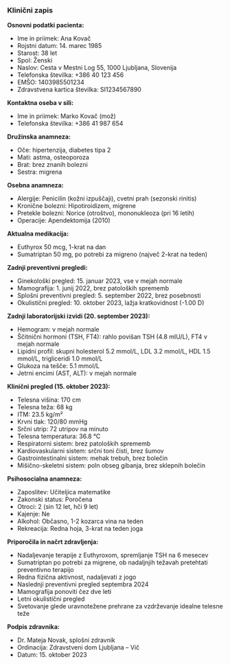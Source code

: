 ### Klinični zapis

**Osnovni podatki pacienta:**
- Ime in priimek: Ana Kovač
- Rojstni datum: 14. marec 1985
- Starost: 38 let
- Spol: Ženski
- Naslov: Cesta v Mestni Log 55, 1000 Ljubljana, Slovenija
- Telefonska številka: +386 40 123 456
- EMŠO: 1403985501234
- Zdravstvena kartica številka: SI1234567890

**Kontaktna oseba v sili:**
- Ime in priimek: Marko Kovač (mož)
- Telefonska številka: +386 41 987 654

**Družinska anamneza:**
- Oče: hipertenzija, diabetes tipa 2
- Mati: astma, osteoporoza
- Brat: brez znanih bolezni
- Sestra: migrena

**Osebna anamneza:**
- Alergije: Penicilin (kožni izpuščaji), cvetni prah (sezonski rinitis)
- Kronične bolezni: Hipotiroidizem, migrene
- Pretekle bolezni: Norice (otroštvo), mononukleoza (pri 16 letih)
- Operacije: Apendektomija (2010)

**Aktualna medikacija:**
- Euthyrox 50 mcg, 1-krat na dan
- Sumatriptan 50 mg, po potrebi za migreno (največ 2-krat na teden)

**Zadnji preventivni pregledi:**
- Ginekološki pregled: 15. januar 2023, vse v mejah normale
- Mamografija: 1. junij 2022, brez patoloških sprememb
- Splošni preventivni pregled: 5. september 2022, brez posebnosti
- Okulistični pregled: 10. oktober 2023, lažja kratkovidnost (-1.00 D)

**Zadnji laboratorijski izvidi (20. september 2023):**
- Hemogram: v mejah normale
- Ščitnični hormoni (TSH, FT4): rahlo povišan TSH (4.8 mIU/L), FT4 v mejah normale
- Lipidni profil: skupni holesterol 5.2 mmol/L, LDL 3.2 mmol/L, HDL 1.5 mmol/L, trigliceridi 1.0 mmol/L
- Glukoza na tešče: 5.1 mmol/L
- Jetrni encimi (AST, ALT): v mejah normale

**Klinični pregled (15. oktober 2023):**
- Telesna višina: 170 cm
- Telesna teža: 68 kg
- ITM: 23.5 kg/m²
- Krvni tlak: 120/80 mmHg
- Srčni utrip: 72 utripov na minuto
- Telesna temperatura: 36.8 °C
- Respiratorni sistem: brez patoloških sprememb
- Kardiovaskularni sistem: srčni toni čisti, brez šumov
- Gastrointestinalni sistem: mehak trebuh, brez bolečin
- Mišično-skeletni sistem: poln obseg gibanja, brez sklepnih bolečin

**Psihosocialna anamneza:**
- Zaposlitev: Učiteljica matematike
- Zakonski status: Poročena
- Otroci: 2 (sin 12 let, hči 9 let)
- Kajenje: Ne
- Alkohol: Občasno, 1-2 kozarca vina na teden
- Rekreacija: Redna hoja, 3-krat na teden joga

**Priporočila in načrt zdravljenja:**
- Nadaljevanje terapije z Euthyroxom, spremljanje TSH na 6 mesecev
- Sumatriptan po potrebi za migrene, ob nadaljnjih težavah pretehtati preventivno terapijo
- Redna fizična aktivnost, nadaljevati z jogo
- Naslednji preventivni pregled septembra 2024
- Mamografija ponoviti čez dve leti
- Letni okulistični pregled
- Svetovanje glede uravnotežene prehrane za vzdrževanje idealne telesne teže

**Podpis zdravnika:**
- Dr. Mateja Novak, splošni zdravnik
- Ordinacija: Zdravstveni dom Ljubljana – Vič
- Datum: 15. oktober 2023